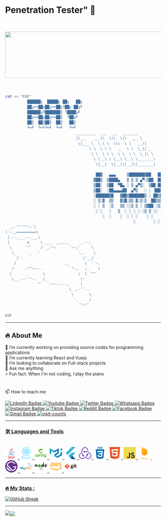 # Penetration Tester" 👋
<br>
<br>
<div id="header" align="justify">
  <img src="https://media.giphy.com/media/eUdtR10ZsxlFC/giphy.gif" width="1000" height="150"/>
</div>
<br>
<br>

```bash
cat << "EOF"
          ██████╗  █████╗ ██╗   ██╗
          ██╔══██╗██╔══██╗╚██╗ ██╔╝
          ██████╔╝███████║ ╚████╔╝ 
          ██╔══██╗██╔══██║  ╚██╔╝  
          ██║  ██║██║  ██║   ██║   
          ╚═╝  ╚═╝╚═╝  ╚═╝   ╚═╝ 
                                _________  ___  ___  _______      
                                |\___   ___|\  \|\  \|\  ___ \     
                                 \|___ \  \_\ \  \\\  \ \   __/|    
                                      \ \  \ \ \   __  \ \  \_|/__  
                                       \ \  \ \ \  \ \  \ \  \_|\ \ 
                                        \ \__\ \ \__\ \__\ \_______\
                                         \|__|  \|__|\|__|\|_______|                                                                        

                                         ██▓   ▄▄▄     ▒███████▓██   ██▓    ██░ ██ ▄▄▄      ▄████▄  ██ ▄█▓█████ ██▀███  
                                        ▓██▒  ▒████▄   ▒ ▒ ▒ ▄▀░▒██  ██▒   ▓██░ ██▒████▄   ▒██▀ ▀█  ██▄█▒▓█   ▀▓██ ▒ ██▒
                                        ▒██░  ▒██  ▀█▄ ░ ▒ ▄▀▒░  ▒██ ██░   ▒██▀▀██▒██  ▀█▄ ▒▓█    ▄▓███▄░▒███  ▓██ ░▄█ ▒
                                        ▒██░  ░██▄▄▄▄██  ▄▀▒   ░ ░ ▐██▓░   ░▓█ ░██░██▄▄▄▄██▒▓▓▄ ▄██▓██ █▄▒▓█  ▄▒██▀▀█▄  
                                        ░██████▓█   ▓██▒███████▒ ░ ██▒▓░   ░▓█▒░██▓▓█   ▓██▒ ▓███▀ ▒██▒ █░▒████░██▓ ▒██▒
                                        ░ ▒░▓  ▒▒   ▓▒█░▒▒ ▓░▒░▒  ██▒▒▒     ▒ ░░▒░▒▒▒   ▓▒█░ ░▒ ▒  ▒ ▒▒ ▓░░ ▒░ ░ ▒▓ ░▒▓░
                                        ░ ░ ▒  ░▒   ▒▒ ░░▒ ▒ ░ ▒▓██ ░▒░     ▒ ░▒░ ░ ▒   ▒▒ ░ ░  ▒  ░ ░▒ ▒░░ ░  ░ ░▒ ░ ▒░
                                         ░ ░   ░   ▒  ░ ░ ░ ░ ░▒ ▒ ░░      ░  ░░ ░ ░   ▒  ░       ░ ░░ ░   ░    ░░   ░ 
                                            ░  ░    ░  ░ ░ ░    ░ ░         ░  ░  ░     ░  ░ ░     ░  ░     ░  ░  ░     
                                                          ░        ░ ░                        ░                                                                                               
  _,-""`""-~`)
(`~_,=========\
 |---,___.-.__,\
 |        o     \ ___  _,,,,_     _.--.
  \      `^`    /`_.-"~      `~-;`     \
   \_      _  .'                 `,     |
     |`-                           \'__/ 
    /                      ,_       \  `'-. 
   /    .-""~~--.            `"-,   ;_    /
  |              \               \  | `""`
   \__.--'`"-.   /_               |'
              `"`  `~~~---..,     |
                             \ _.-'`-.
                              \       \
                               '.     /
                                 `"~"`

EOF
```

---

## :fire: About Me<br>
 🔭 I’m currently working on providing source codes for programming applications<br>
 🌱 I’m currently learning React and Vuejs<br>
 👯 I’m looking to collaborate on Full-stack projects<br>
 💬 Ask me anything<br>
 ⚡ Fun fact: When I'm not coding, I play the piano<br>
<br>
<br>
 📫 How to reach me
<div id="badges">
  <a href="https://www.linkedin.com/in/raymondnesiama/">
    <img src="https://img.shields.io/badge/LinkedIn-blue?style=for-the-badge&logo=linkedin&logoColor=white" alt="LinkedIn Badge"/>
  </a>
  <a href="https://www.youtube.com/channel/UCX6kZg4Q3zT-8CUuX3U6HPA">
    <img src="https://img.shields.io/badge/YouTube-red?style=for-the-badge&logo=youtube&logoColor=white" alt="Youtube Badge"/>
  </a>
  <a href="https://twitter.com/ride_gray">
    <img src="https://img.shields.io/badge/Twitter-blue?style=for-the-badge&logo=twitter&logoColor=white" alt="Twitter Badge"/>
  </a>
  <a href="https://web.whatsapp.com/">
    <img src="https://img.shields.io/badge/whatsapp-green?style=for-the-badge&logo=whatsapp&logoColor=white" alt="Whatsapp Badge"/>
  <a href="https://www.instagram.com/">
    <img src="https://img.shields.io/badge/instagram-purple?style=for-the-badge&logo=instagram&logoColor=white" alt="Instagram Badge"/>
  <a href="your-tiktok-URL">
    <img src="https://img.shields.io/badge/tiktok-black?style=for-the-badge&logo=tiktok&logoColor=white" alt="Tiktok Badge"/>
  <a href="your-reddit-URL">
    <img src="https://img.shields.io/badge/reddit-red?style=for-the-badge&logo=reddit&logoColor=white" alt="Reddit Badge"/>
  <a href="your-facebook-URL">
    <img src="https://img.shields.io/badge/facebook-blue?style=for-the-badge&logo=facebook&logoColor=white" alt="Facebook Badge"/>
  <a href="https://mail.google.com/mail/u/0/?tab=rm#inbox?compose=new">
    <img src="https://img.shields.io/badge/gmail-red?style=for-the-badge&logo=gmail&logoColor=white" alt="Gmail Badge"/>
    <img src="https://komarev.com/ghpvc/?username=your-github-username&style=flat-square&color=blue" alt="visit-counts"/>
</div>
    
---

### :hammer_and_wrench: Languages and Tools
<br>
<div>
  <img src="https://github.com/devicons/devicon/blob/master/icons/java/java-original-wordmark.svg" title="Java" alt="Java" width="40" height="40"/>&nbsp;
  <img src="https://github.com/devicons/devicon/blob/master/icons/react/react-original-wordmark.svg" title="React" alt="React" width="40" height="40"/>&nbsp;
  <img src="https://github.com/devicons/devicon/blob/master/icons/spring/spring-original-wordmark.svg" title="Spring" alt="Spring" width="40" height="40"/>&nbsp;
  <img src="https://github.com/devicons/devicon/blob/master/icons/materialui/materialui-original.svg" title="Material UI" alt="Material UI" width="40" height="40"/>&nbsp;
  <img src="https://github.com/devicons/devicon/blob/master/icons/flutter/flutter-original.svg" title="Flutter" alt="Flutter" width="40" height="40"/>&nbsp;
  <img src="https://github.com/devicons/devicon/blob/master/icons/redux/redux-original.svg" title="Redux" alt="Redux " width="40" height="40"/>&nbsp;
  <img src="https://github.com/devicons/devicon/blob/master/icons/css3/css3-plain-wordmark.svg"  title="CSS3" alt="CSS" width="40" height="40"/>&nbsp;
  <img src="https://github.com/devicons/devicon/blob/master/icons/html5/html5-original.svg" title="HTML5" alt="HTML" width="40" height="40"/>&nbsp;
  <img src="https://github.com/devicons/devicon/blob/master/icons/javascript/javascript-original.svg" title="JavaScript" alt="JavaScript" width="40" height="40"/>&nbsp;
  <img src="https://github.com/devicons/devicon/blob/master/icons/firebase/firebase-plain-wordmark.svg" title="Firebase" alt="Firebase" width="40" height="40"/>&nbsp;
  <img src="https://github.com/devicons/devicon/blob/master/icons/gatsby/gatsby-original.svg" title="Gatsby"  alt="Gatsby" width="40" height="40"/>&nbsp;
  <img src="https://github.com/devicons/devicon/blob/master/icons/mysql/mysql-original-wordmark.svg" title="MySQL"  alt="MySQL" width="40" height="40"/>&nbsp;
  <img src="https://github.com/devicons/devicon/blob/master/icons/nodejs/nodejs-original-wordmark.svg" title="NodeJS" alt="NodeJS" width="40" height="40"/>&nbsp;
  <img src="https://github.com/devicons/devicon/blob/master/icons/amazonwebservices/amazonwebservices-plain-wordmark.svg" title="AWS" alt="AWS" width="40" height="40"/>&nbsp;
  <img src="https://github.com/devicons/devicon/blob/master/icons/git/git-original-wordmark.svg" title="Git" **alt="Git" width="40" height="40"/>
</div>

    
---

### :fire: My Stats :
[![GitHub Streak](http://github-readme-streak-stats.herokuapp.com?user=raymondnes&theme=dark&background=000000)](https://git.io/streak-stats)

---
   
    
<img align="left" style="display: inline; height: 165px" src="https://github-readme-stats.vercel.app/api/top-langs/?username=raymondnes&layout=compact&theme=vision-friendly-dark" />

<img align="center" style="display: inline; height: 165px" src="https://github-readme-stats.vercel.app/api?username=raymondnes&count_private=true&show_icons=true&theme=radical&hide_rank=false" />


